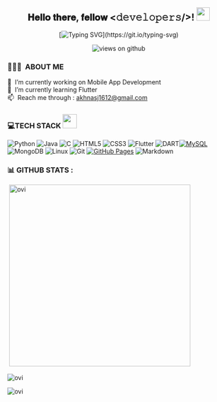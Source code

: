 <div align="center">
<h2> 𝐇𝐞𝐥𝐥𝐨 𝐭𝐡𝐞𝐫𝐞, 𝐟𝐞𝐥𝐥𝐨𝐰 <𝚍𝚎𝚟𝚎𝚕𝚘𝚙𝚎𝚛𝚜/>! <img src="https://i.giphy.com/hvRJCLFzcasrR4ia7z.webp" width="30px"></h2>
</div>

<div align="center" width="200">

[![Typing SVG](https://readme-typing-svg.herokuapp.com?font=Architects+Daughter&color=7AF79A&size=30&lines=Hey!+It's+Akhna!;)](https://git.io/typing-svg)

</div>

<p align="center">
<img align= "center" src="https://komarev.com/ghpvc/?username=akhnasj&label=Views&color=brightgreen&style=flat-square" alt="views on github" />
</div>

### 👨🏻‍💻 &nbsp;ABOUT ME
🔭 &nbsp;I’m currently working on Mobile App Development\
🌱 &nbsp;I’m currently learning Flutter\
📫 &nbsp;Reach me through : akhnasj1612@gmail.com

<!--
**akhnasj/akhnasj** is a ✨ _special_ ✨ repository because its `README.md` (this file) appears on your GitHub profile.

Here are some ideas to get you started:

- 🌱 I’m currently learning Flutter
- 👯 I’m looking to collaborate on ...
- 🤔 I’m looking for help with ...
- 💬 Ask me about ...

- 😄 Pronouns: ...
- ⚡ Fun fact: ...
-->



### 💻TECH STACK <img src = "https://media2.giphy.com/media/QssGEmpkyEOhBCb7e1/giphy.gif?cid=ecf05e47a0n3gi1bfqntqmob8g9aid1oyj2wr3ds3mg700bl&rid=giphy.gif" width = 32px> 

![Python](https://img.shields.io/badge/Python%20-%2314354C.svg?style=for-the-badge&logo=python&logoColor=white) ![Java](https://img.shields.io/badge/java-%23ED8B00.svg?style=for-the-badge&logo=java&logoColor=white)&nbsp;![C](https://img.shields.io/badge/C%20-%232370ED.svg?style=for-the-badge&logo=c&logoColor=white) ![HTML5](https://img.shields.io/badge/html5-%23E34F26.svg?style=for-the-badge&logo=html5&logoColor=white) ![CSS3](https://img.shields.io/badge/css3-%231572B6.svg?style=for-the-badge&logo=css3&logoColor=white)
 <img alt="Flutter" src="https://img.shields.io/badge/Flutter-02569B?style=for-the-badge&logo=flutter&logoColor=white"> <img alt="DART" src="https://img.shields.io/badge/Dart-0175C2?style=for-the-badge&logo=dart&logoColor=white"/><a href="https://www.mysql.com/"><img alt="MySQL" src="https://img.shields.io/badge/MySQL-00000F?style=for-the-badge&logo=mysql&logoColor=white"></a> ![MongoDB](https://img.shields.io/badge/MongoDB-%234ea94b.svg?style=for-the-badge&logo=mongodb&logoColor=white)
  ![Linux](https://img.shields.io/badge/Linux-FCC624?style=for-the-badge&logo=linux&logoColor=black)
![Git](https://img.shields.io/badge/git-%23F05033.svg?style=for-the-badge&logo=git&logoColor=white)
<a href="https://www.github.com"><img alt="GitHub Pages" src="https://img.shields.io/badge/GitHub-100000?style=for-the-badge&logo=github&logoColor=white"></a> ![Markdown](https://img.shields.io/badge/markdown-%23000000.svg?style=for-the-badge&logo=markdown&logoColor=white)



### 📊 GITHUB STATS :



<p>&nbsp;<img src="https://github-readme-stats.vercel.app/api?username=akhnasj&show_icons=true&locale=en&theme=chartreuse-dark" alt="ovi" width="410"> 
<p ><img src="https://github-readme-stats.vercel.app/api/top-langs?username=akhnasj&show_icons=true&locale=en&layout=compact&theme=chartreuse-dark" alt="ovi" />

<img src="https://github-readme-streak-stats.herokuapp.com/?user=akhnasj&theme=chartreuse-dark&hide_border=false" alt="ovi" /></p>


